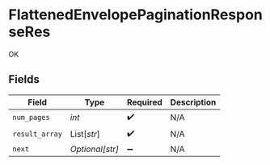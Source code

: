 # FlattenedEnvelopePaginationResponseRes

OK


## Fields

| Field              | Type               | Required           | Description        |
| ------------------ | ------------------ | ------------------ | ------------------ |
| `num_pages`        | *int*              | :heavy_check_mark: | N/A                |
| `result_array`     | List[*str*]        | :heavy_check_mark: | N/A                |
| `next`             | *Optional[str]*    | :heavy_minus_sign: | N/A                |